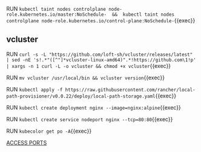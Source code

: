 RUN `kubectl taint nodes controlplane node-role.kubernetes.io/master:NoSchedule-  &&  kubectl taint nodes controlplane node-role.kubernetes.io/control-plane:NoSchedule-`{{exec}}    

## vcluster

RUN `curl -s -L "https://github.com/loft-sh/vcluster/releases/latest" | sed -nE 's!.*"([^"]*vcluster-linux-amd64)".*!https://github.com\1!p' | xargs -n 1 curl -L -o vcluster && chmod +x vcluster`{{exec}}   

RUN `mv vcluster /usr/local/bin && vcluster version`{{exec}}

RUN `kubectl apply -f https://raw.githubusercontent.com/rancher/local-path-provisioner/v0.0.22/deploy/local-path-storage.yaml`{{exec}}   

RUN `kubectl create deployment nginx --image=nginx:alpine`{{exec}}   

RUN `kubectl create service nodeport nginx --tcp=80:80`{{exec}}   

RUN `kubecolor get po -A`{{exec}}    



[ACCESS PORTS]({{TRAFFIC_SELECTOR}})

